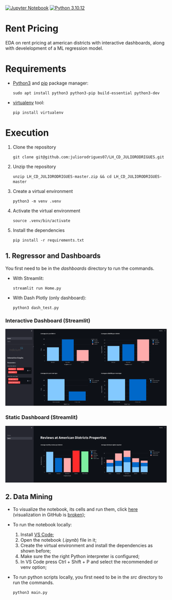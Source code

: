 [![Jupyter Notebook](https://img.shields.io/badge/jupyter-%23FA0F00.svg?style=for-the-badge&logo=jupyter&logoColor=ffffff)](https://jupyter.org/)
[![Python 3.10.12](https://img.shields.io/badge/Python-3776AB?style=for-the-badge&logo=python&logoColor=white)](https://www.python.org/downloads/release/python-3106/)
# Rent Pricing
EDA on rent pricing at american districts with interactive dashboards, along with develelopment of a ML regression model.
 
# Requirements

- [Python3](https://python.org) and [pip](https://pip.pypa.io/en/stable/installation/) package manager:

      sudo apt install python3 python3-pip build-essential python3-dev
 
- [virtualenv](https://virtualenv.pypa.io/en/latest/) tool:

      pip install virtualenv

# Execution

1. Clone the repository

       git clone git@github.com:juliorodrigues07/LH_CD_JULIORODRIGUES.git

2. Unzip the repository

       unzip LH_CD_JULIORODRIGUES-master.zip && cd LH_CD_JULIORODRIGUES-master

2. Create a virtual environment

       python3 -m venv .venv

3. Activate the virtual environment

       source .venv/bin/activate

4. Install the dependencies

       pip install -r requirements.txt

## 1. Regressor and Dashboards

You first need to be in the _dashboards_ directory to run the commands.

- With Streamlit:

      streamlit run Home.py

- With Dash Plotly (only dashboard):

      python3 dash_test.py

### Interactive Dashboard (Streamlit)
![Interactive](/docs/interactive.png)

### Static Dashboard (Streamlit)
![Static](/docs/static.png)

## 2. Data Mining

- To visualize the notebook, its cells and run them, click [here](https://colab.research.google.com/github/juliorodrigues07/rent_pricing/blob/master/notebook/LH_CD_JULIORODRIGUES.ipynb) (visualization in GitHub is [broken](https://github.com/juliorodrigues07/LH_CD_JULIORODRIGUES/tree/master/notebook));

- To run the notebook locally:
  
     1. Install [VS Code](https://code.visualstudio.com/download);
     2. Open the notebook (_.ipynb_) file in it;
     3. Create the virtual environment and install the dependencies as shown before;
     4. Make sure the the right Python interpreter is configured;
     5. In VS Code press Ctrl + Shift + P and select the recommended or venv option;

- To run python scripts locally, you first need to be in the _src_ directory to run the commands.

      python3 main.py

